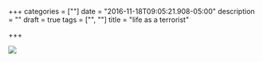 +++
categories = [""]
date = "2016-11-18T09:05:21.908-05:00"
description = ""
draft = true
tags = ["", ""]
title = "life as a terrorist"

+++

[![](/img/)](/pdf/)